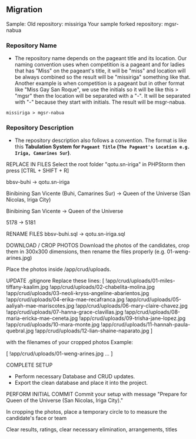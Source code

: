 ## Migration 

Sample:
Old repository: missiriga
Your sample forked repository: mgsr-nabua 


### Repository Name

- The repository name depends on the pageant title and its location. Our naming convention uses when competition is a pageant and for ladies that has "Miss" on the pageant's title, it will be "miss" and location will be always combined so the result will be "missiriga" something like that. Another example is when competition is a pageant but in other format like "Miss Gay San Roque", we use the initials so it will be like this > "mgsr" then the location will be separated with a "-".  It will be separated with "-" because they start with initials. The result will be msgr-nabua.

```
missiriga > mgsr-nabua
```

### Repository Description

- The repository description also follows a convention. The format is like this **Tabulation System for `Pageant Title` (`The Pageant's Location e.g. Iriga, Camarines Sur`)**. 



REPLACE IN FILES
Select the root folder "qotu.sn-iriga" in PHPStorm then press [CTRL + SHIFT + R]

bbsv-buhi
-> qotu.sn-iriga

Binibining San Vicente (Buhi, Camarines Sur)
-> Queen of the Universe (San Nicolas, Iriga City)

Binibining San Vicente
-> Queen of the Universe

5178
-> 5181



RENAME FILES
bbsv-buhi.sql
-> qotu.sn-iriga.sql



DOWNLOAD / CROP PHOTOS
Download the photos of the candidates, crop them in 300x300 dimensions, then rename the files properly (e.g. 01-weng-arines.jpg)

Place the photos inside /app/crud/uploads.

UPDATE .gitignore
Replace these lines:
[
!app/crud/uploads/01-miles-tiffany-kaalim.jpg
!app/crud/uploads/02-chabelita-molina.jpg
!app/crud/uploads/03-neoli-kryss-angeline-abarientos.jpg
!app/crud/uploads/04-erika-mae-recafranca.jpg
!app/crud/uploads/05-aaliyah-mae-mariscotes.jpg
!app/crud/uploads/06-mary-claire-chavez.jpg
!app/crud/uploads/07-hanna-grace-clavillas.jpg
!app/crud/uploads/08-maria-ericka-mae-ceneta.jpg
!app/crud/uploads/09-trisha-jane-lopez.jpg
!app/crud/uploads/10-mara-monte.jpg
!app/crud/uploads/11-hannah-paula-quebral.jpg
!app/crud/uploads/12-lian-shaine-naparato.jpg
]

with the filenames of your cropped photos
Example:

[
!app/crud/uploads/01-weng-arines.jpg
...
]



COMPLETE SETUP
- Perform necessary Database and CRUD updates.
- Export the clean database and place it into the project.



PERFORM INITIAL COMMIT
Commit your setup with message "Prepare for Queen of the Universe (San Nicolas, Iriga City)."

In cropping the photos, place a temporary circle to to measure the candidate's face or team

Clear results, ratings, clear necessary elimination, arrangements, titles
